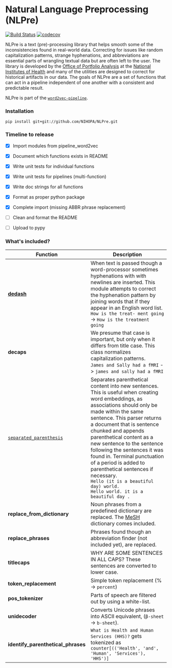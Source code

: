 # Natural Language Preprocessing (NLPre)

[![Build Status](https://travis-ci.org/NIHOPA/NLPre.svg?branch=master)](https://travis-ci.org/NIHOPA/NLPre)
[![codecov](https://codecov.io/gh/NIHOPA/NLPre/branch/master/graph/badge.svg)](https://codecov.io/gh/NIHOPA/NLPre)

NLPre is a text (pre)-processing library that helps smooth some of the inconsistencies found in real-world data.
Correcting for issues like random capitalization patterns, strange hyphenations, and abbreviations are essential parts of wrangling textual data but are often left to the user.
The library is developed by the [Office of Portfolio Analysis](https://dpcpsi.nih.gov/opa/aboutus) at the [National Institutes of Health](https://www.nih.gov/) and many of the utilities are designed to correct for historical artifacts in our data.
The goals of NLPre are a set of functions that can act in a pipeline independent of one another with a consistent and predictable result.

NLPre is part of the [`word2vec-pipeline`](https://github.com/NIHOPA/word2vec_pipeline).

### Installation

    pip install git+git://github.com/NIHOPA/NLPre.git

### Timeline to release

+ [x] Import modules from pipeline_word2vec
+ [x] Document which functions exists in README
+ [x] Write unit tests for individual functions
+ [x] Write unit tests for pipelines (multi-function)
+ [x] Write doc strings for all functions
+ [x] Format as proper python package
+ [x] Complete import (missing ABBR phrase replacement)
+ [ ] Clean and format the README
+ [ ] Upload to pypy


### What's included?

| Function | Description |
| --- | --- |
| [**dedash**](nlpre/dedash.py) | When text is passed though a word-processor sometimes hyphenations with with newlines are inserted. This module attempts to correct the hyphenation pattern by joining words that if they appear in an English word list. <br> `How is the treat- ment going` -> `How is the treatment going` |
| **decaps** | We presume that case is important, but only when it differs from title case. This class normalizes capitalization patterns. <br> `James and Sally had a fMRI` -> `james and sally had a fMRI` |
| [`separated_parenthesis`](nlpre/separated_parenthesis.py) | Separates parenthetical content into new sentences. This is useful when creating word embeddings, as associations should only be made within the same sentence. This parser returns a document that is sentence chunked and appends parenthetical content as a new sentence to the sentence following the sentences it was found in. Terminal punctuation of a period is added to parenthetical sentences if necessary. <br> `Hello (it is a beautiful day) world.`<br>`Hello world. it is a beautiful day .` |
| **replace_from_dictionary** | Noun phrases from a predefined dictionary are replaced. The [MeSH](https://www.nlm.nih.gov/mesh/) dictionary comes included. |
| **replace_phrases** | Phrases found though an abbreviation finder (not included yet), are replaced. |
| **titlecaps** | WHY ARE SOME SENTENCES IN ALL CAPS? These sentences are converted to lower case. |
| **token_replacement**| Simple token replacement (% -> `percent`) |
| **pos_tokenizer**| Parts of speech are filtered out by using a white-list. |
| **unidecoder**| Converts Unicode phrases into ASCII equivalent, (`β-sheet` -> `b-sheet`). |
| **identify_parenthetical_phrases** | `What is Health and Human Services (HHS)?` gets tokenized as `counter[(('Health', 'and', 'Human', 'Services'), 'HHS')]` |

